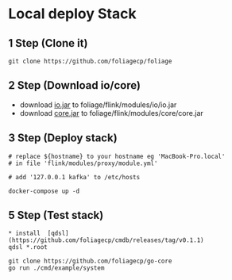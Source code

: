 # Local deploy Stack
## 1 Step (Clone it)
```
git clone https://github.com/foliagecp/foliage
```

## 2 Step (Download io/core)
* download  [io.jar](https://github.com/foliagecp/io/packages/1779825) to foliage/flink/modules/io/io.jar
* download  [core.jar](https://github.com/foliagecp/core/packages/1779864) to foliage/flink/modules/core/core.jar

## 3 Step (Deploy stack)
```
# replace ${hostname} to your hostname eg 'MacBook-Pro.local'
# in file 'flink/modules/proxy/module.yml'

# add '127.0.0.1 kafka' to /etc/hosts

docker-compose up -d
```

## 5 Step (Test stack)
```
* install  [qdsl](https://github.com/foliagecp/cmdb/releases/tag/v0.1.1)
qdsl *.root

git clone https://github.com/foliagecp/go-core
go run ./cmd/example/system

```
